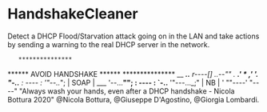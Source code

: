 # HandshakeCleaner
Detect a DHCP Flood/Starvation attack going on in the LAN and take actions by sending a warning to the real DHCP server in the network.

       ***************
****** AVOID HANDSHAKE ******
       ***************
                              __
          ___..__       r----[__]
  __..--""  ._ __.'     *   ,'  '.
              "-..__       : ---- :
            '"--..__";     | SOAP |
 ___        '--...__"";    : ---- :
    `-..__ '"---..._;"     |  NB  |
          ' ""----'         "----"
"Always wash your hands, even after a DHCP handshake - Nicola Bottura 2020"
@Nicola Bottura,
@Giuseppe D'Agostino,
@Giorgia Lombardi.
